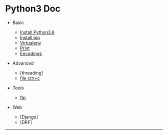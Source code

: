 # Python3 Doc

- Basic
    - [Install Python3.6](./basic/install_python3.6.md)
	- [Install pip](./basic/install_pip.md)
	- [Virtualenv](./basic/virtualenv.md)
	- [Print](./basic/print.md)
	- [Encodings](https://www.python.org/dev/peps/pep-0263/)
- Advanced
	- [threading]
	- [file ctrl+c](./advanced/file/)
- Tools
	- [ftp](./tools/ftp.md)

- Web
    - [Django]
    - [DRF]

- - -